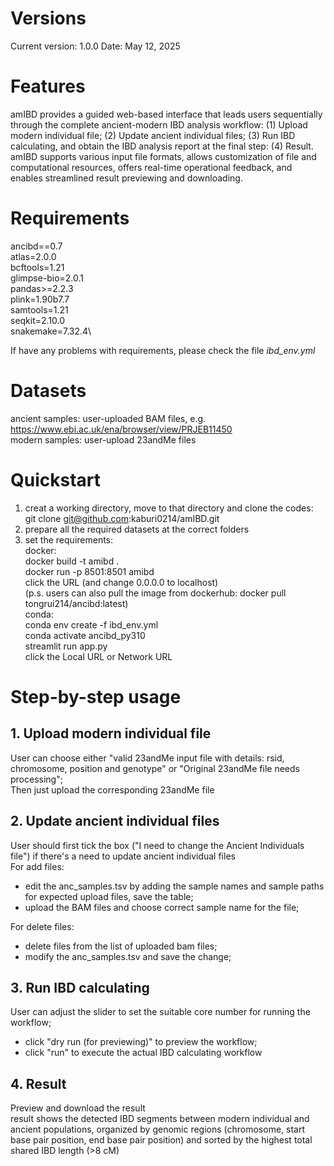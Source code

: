 # Versions
Current version: 1.0.0 Date: May 12, 2025

# Features
amIBD provides a guided web-based interface that leads users sequentially through the complete ancient-modern IBD analysis workflow: (1) Upload modern individual file; (2) Update ancient individual files; (3) Run IBD calculating, and obtain the IBD analysis report at the final step: (4) Result. amIBD supports various input file formats, allows customization of file and computational resources, offers real-time operational feedback, and enables streamlined result previewing and downloading.

# Requirements
ancibd==0.7\
atlas=2.0.0\
bcftools=1.21\
glimpse-bio=2.0.1\
pandas>=2.2.3\
plink=1.90b7.7\
samtools=1.21\
seqkit=2.10.0\
snakemake=7.32.4\

If have any problems with requirements, please check the file *ibd_env.yml*

# Datasets
ancient samples: user-uploaded BAM files, e.g. https://www.ebi.ac.uk/ena/browser/view/PRJEB11450 \
modern samples: user-upload 23andMe files

# Quickstart
1. creat a working directory, move to that directory and clone the codes:
   git clone git@github.com:kaburi0214/amIBD.git
2. prepare all the required datasets at the correct folders
3. set the requirements:\
   docker:\
   docker build -t amibd .\
   docker run -p 8501:8501 amibd\
   click the URL (and change 0.0.0.0 to localhost)\
   (p.s. users can also pull the image from dockerhub: docker pull tongrui214/ancibd:latest)\
   conda:\
   conda env create -f ibd_env.yml\
   conda activate ancibd_py310\
   streamlit run app.py\
   click the Local URL or Network URL
      
# Step-by-step usage
## 1. Upload modern individual file
User can choose either "valid 23andMe input file with details: rsid, chromosome, position and genotype" or "Original 23andMe file needs processing";\
Then just upload the corresponding 23andMe file
## 2. Update ancient individual files
User should first tick the box ("I need to change the Ancient Individuals file") if there's a need to update ancient individual files\
For add files:
- edit the anc_samples.tsv by adding the sample names and sample paths for expected upload files, save the table;
- upload the BAM files and choose correct sample name for the file;

For delete files:
- delete files from the list of uploaded bam files;
- modify the anc_samples.tsv and save the change;
## 3. Run IBD calculating
User can adjust the slider to set the suitable core number for running the workflow;
- click "dry run (for previewing)" to preview the workflow;
- click "run" to execute the actual IBD calculating workflow
## 4. Result
Preview and download the result\
result shows the detected IBD segments between modern individual and ancient populations, organized by genomic regions (chromosome, start base pair position, end base pair position) and sorted by the highest total shared IBD length (>8 cM)
